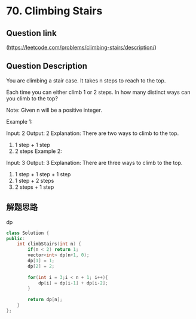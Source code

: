 # 70. Climbing Stairs

## Question link
(https://leetcode.com/problems/climbing-stairs/description/)

## Question Description

You are climbing a stair case. It takes n steps to reach to the top.

Each time you can either climb 1 or 2 steps. In how many distinct ways can you climb to the top?

Note: Given n will be a positive integer.

Example 1:

Input: 2
Output: 2
Explanation: There are two ways to climb to the top.
1. 1 step + 1 step
2. 2 steps
Example 2:

Input: 3
Output: 3
Explanation: There are three ways to climb to the top.
1. 1 step + 1 step + 1 step
2. 1 step + 2 steps
3. 2 steps + 1 step

## 解题思路
dp

```c++
class Solution {
public:
    int climbStairs(int n) {
        if(n < 2) return 1;
        vector<int> dp(n+1, 0);
        dp[1] = 1;
        dp[2] = 2;
        
        for(int i = 3;i < n + 1; i++){
            dp[i] = dp[i-1] + dp[i-2];
        }
        
        return dp[n];
    }
};
```